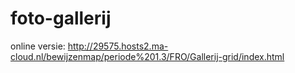 # foto-gallerij

online versie: http://29575.hosts2.ma-cloud.nl/bewijzenmap/periode%201.3/FRO/Gallerij-grid/index.html
